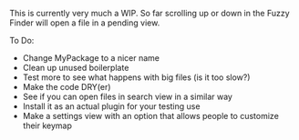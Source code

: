 This is currently very much a WIP. So far scrolling up or down in the Fuzzy
Finder will open a file in a pending view.

To Do:
* Change MyPackage to a nicer name
* Clean up unused boilerplate
* Test more to see what happens with big files (is it too slow?)
* Make the code DRY(er)
* See if you can open files in search view in a similar way
* Install it as an actual plugin for your testing use
* Make a settings view with an option that allows people to customize their keymap
